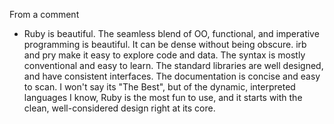 
From a comment

- Ruby is beautiful. The seamless blend of OO, functional, and imperative programming is beautiful. It can be dense without being obscure. irb and pry make it easy to explore code and data. The syntax is mostly conventional and easy to learn. The standard libraries are well designed, and have consistent interfaces. The documentation is concise and easy to scan. I won't say its "The Best", but of the dynamic, interpreted languages I know, Ruby is the most fun to use, and it starts with the clean, well-considered design right at its core.
